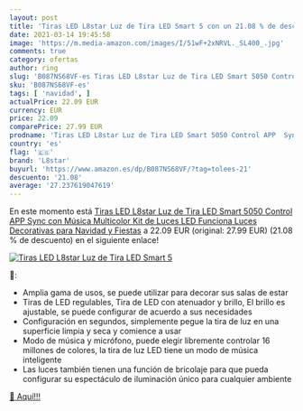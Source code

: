 ```yaml
---
layout: post
title: 'Tiras LED L8star Luz de Tira LED Smart 5 con un 21.08 % de descuento'
date: 2021-03-14 19:45:58
image: 'https://m.media-amazon.com/images/I/51wF+2xNRVL._SL400_.jpg'
comments: true
category: ofertas
author: ring
slug: 'B087NS68VF-es Tiras LED L8star Luz de Tira LED Smart 5050 Control APP...'
sku: 'B087NS68VF-es'
tags: [ 'navidad', ]
actualPrice: 22.09 EUR
currency: EUR
price: 22.09
comparePrice: 27.99 EUR
prodname: 'Tiras LED L8star Luz de Tira LED Smart 5050 Control APP  Sync con Música Multicolor  Kit de Luces LED Funciona Luces Decorativas para Navidad y Fiestas'
country: 'es'
flag: '🇪🇸'
brand: 'L8star'
buyurl: 'https://www.amazon.es/dp/B087NS68VF/?tag=tolees-21'
descuento: '21.08'
average: '27.237619047619'
---
```


En este momento está [Tiras LED L8star Luz de Tira LED Smart 5050 Control APP  Sync con Música Multicolor  Kit de Luces LED Funciona Luces Decorativas para Navidad y Fiestas](https://www.amazon.es/dp/B087NS68VF/?tag=tolees-21) a 22.09 EUR (original: 27.99 EUR) (21.08 %  de descuento) en el siguiente enlace!

[![Tiras LED L8star Luz de Tira LED Smart 5](https://m.media-amazon.com/images/I/51wF+2xNRVL._SL400_.jpg)](https://www.amazon.es/dp/B087NS68VF/?tag=tolees-21)

🔎:

- Amplia gama de usos, se puede utilizar para decorar sus salas de estar
- Tiras de LED regulables, Tira de LED con atenuador y brillo, El brillo es ajustable, se puede configurar de acuerdo a sus necesidades
- Configuración en segundos, simplemente pegue la tira de luz en una superficie limpia y seca y comience a usar
- Modo de música y micrófono, puede elegir libremente controlar 16 millones de colores, la tira de luz LED tiene un modo de música inteligente
- Las luces también tienen una función de bricolaje para que pueda configurar su espectáculo de iluminación único para cualquier ambiente

[🛒 Aquí!!!](https://www.amazon.es/dp/B087NS68VF/?tag=tolees-21)
